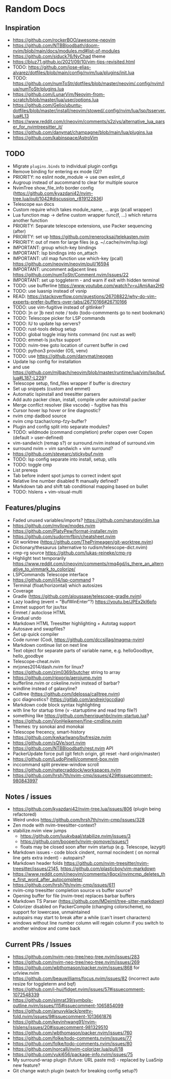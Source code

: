 # Random Docs

## Inspiration

- https://github.com/rockerBOO/awesome-neovim
- https://github.com/NTBBloodbath/doom-nvim/blob/main/docs/modules.md#list-of-modules
- https://github.com/siduck76/NvChad theme
- https://bluz71.github.io/2021/09/10/vim-tips-revisited.html
- TODO: https://github.com/jose-elias-alvarez/dotfiles/blob/main/config/nvim/lua/plugins/init.lua
- TODO: https://github.com/numToStr/dotfiles/blob/master/neovim/.config/nvim/lua/numToStr/plugins.lua
- https://github.com/LunarVim/Neovim-from-scratch/blob/master/lua/user/options.lua
- https://github.com/Gelio/ubuntu-dotfiles/blob/master/install/neovim/stowed/.config/nvim/lua/lsp/tsserver.lua#L13
- https://www.reddit.com/r/neovim/comments/s2ziys/alternative_lua_parser_for_nvimtreesitter_it/
- https://github.com/danymat/champagne/blob/main/lua/plugins.lua
- https://github.com/kabinspace/AstroVim

## TODO

- Migrate `plugins.binds` to individual plugin configs
- Remove binding for entering ex mode (Q)?
- PRIORITY: no eslint node_module -> use own eslint_d
- Augroup instead of aucommand to clear for multiple source
- NvimTree show_file_info border config (https://github.com/kyazdani42/nvim-tree.lua/pull/1042#discussion_r819122836)
- Telescope `man` docs
- Custom require which takes module_name, ... args (pcall wrapper)
- Lua function map -> define custom wrapper func(f, ...) which returns another function
- PRIORITY: Separate telescope extensions, use Packer sequencing (after)
- PRIORITY: set up https://github.com/renerocksai/telekasten.nvim
- PRIORITY: out of mem for large files (e.g. ~/.cache/nvim/lsp.log)
- IMPORTANT: group which-key bindings
- IMPORTANT: lsp bindings into on_attach
- IMPORTANT: util map function use which-key (pcall) https://github.com/neovim/neovim/pull/16594
- IMPORTANT: uncomment adjacent lines https://github.com/numToStr/Comment.nvim/issues/22
- IMPORTANT: set up toggleterm - and warn if exit with hidden terminal
- TODO: use bufferline https://www.youtube.com/watch?v=vJAmjAax2H0
- TODO: use luasnip instead of vsnip
- READ: https://stackoverflow.com/questions/26708822/why-do-vim-experts-prefer-buffers-over-tabs/26710166#26710166
- TODO: use vim-fugitive instead of gitlinker?
- TODO: ]n or ]b next note / todo (todo-commments go to next bookmark)
- TODO: Telescope picker for LSP commands
- TODO: <space>lU to update lsp servers?
- TODO: rust-tools debug setup
- TODO: global toggle inlay hints command (inc rust as well)
- TODO: emmet-ls jsx/tsx support
- TODO: nvim-tree goto location of current buffer in cwd
- TODO: python3 provider (OS, venv)
- TODO: use https://github.com/danymat/neogen
- Update lsp config for installation
- and use https://github.com/mjlbach/neovim/blob/master/runtime/lua/vim/lsp/buf.lua#L187-L229?
- Telescope setup, find_files wrapper if buffer is directory
- Set up snippets (custom and emmet)
- Automatic lspinstall and treesitter parsers
- Add auto packer clean, install, compile under autoinstall packer
- Merge conflict resolver (like vscode) - fugitive has this
- Cursor hover lsp hover or line diagnostic?
- nvim cmp dadbod source
- nvim cmp tzachar/cmp-fzy-buffer?
- Plugin and config split into separate modules?
- TODO: wildmode (command completion) prefer copen over Copen (default > user-defined)
- vim-sandwich (remap s?) or surround.nvim instead of surround.vim
- surround nvim = vim sandwich + vim surround?
- https://github.com/stevearc/stickybuf.nvim
- TODO: lsp config separate into install, setup, utils
- TODO: toggle cmp
- List prereqs
- Tab before indent spot jumps to correct indent spot
- Relative line number disabled ft manually defined?
- Markdown tab and shift tab conditional mapping based on bullet
- TODO: hlslens + vim-visual-multi

## Features/plugins

- Faded unused variables/imports? https://github.com/narutoxy/dim.lua
- https://github.com/mvllow/modes.nvim
- https://github.com/PlatyPew/format-installer.nvim
- https://github.com/sudormrfbin/cheatsheet.nvim
- Git worktree (https://github.com/ThePrimeagen/git-worktree.nvim)
- Dictionary/thesaurus (alternative to rudism/telescope-dict.nvim)
- cmp-rg source https://github.com/lukas-reineke/cmp-rg
- Highlight text temporarily https://www.reddit.com/r/neovim/comments/rmq4gd/is_there_an_alternative_to_vimmark_to_colorize/
- LSPCommands Telescope interface
- https://github.com/ii14/lsp-command ?
- Terminal (float/horizontal) which autosizes
- Coverage
- Gradle (https://github.com/aloussase/telescope-gradle.nvim)
- Lazy loading (event = "BufWinEnter"?) https://youtu.be/JPEx2kI6pfo
- Emmet support for jsx/tsx
- Emmet / autoclose HTML
- Gradual undo
- Markdown HTML Treesitter highlighting + Autotag support
- Autosave and swapfiles?
- Set up quick compiler
- Code runner (Codi, https://github.com/dccsillag/magma-nvim)
- Markdown continue list on next line
- Text object for separate parts of variable name, e.g. helloGoodbye, hello_goodbye
- Telescope-cheat.nvim
- mrjones2014/dash.nvim for linux?
- https://github.com/zim0369/butcher string to array
- https://github.com/ripxorip/aerojump.nvim
- bufferline.nvim or cokeline.nvim instead of barbar?
- windline instead of galaxyline?
- Calltree (https://github.com/ldelossa/calltree.nvim)
- gcc diagnostics? (https://gitlab.com/andrejr/gccdiag)
- Markdown code block syntax highlighting
- with line for startup time (v -startuptime and read tmp file?)
- something like https://github.com/henriquehbr/nvim-startup.lua?
- https://github.com/VonHeikemen/fine-cmdline.nvim
- Themes: try sonokai and monokai
- Telescope frecency, smart-history
- https://github.com/kwkarlwang/bufresize.nvim
- https://github.com/sQVe/sort.nvim
- https://github.com/NTBBloodbath/rest.nvim API
- PackerUpdate force pull (git fetch origin, git reset -hard origin/master)
- https://github.com/LudoPinelli/comment-box.nvim
- inccommand split preview-window scroll
- https://github.com/natecraddock/workspaces.nvim
- https://github.com/hrsh7th/nvim-cmp/issues/429#issuecomment-980843997

## Notes / issues

- https://github.com/kyazdani42/nvim-tree.lua/issues/806 (plugin being refactored)
- Weird undos https://github.com/hrsh7th/nvim-cmp/issues/328
- Zen mode with nvim-treesitter-context?
- stabilize.nvim view jumps
  - https://github.com/luukvbaal/stabilize.nvim/issues/3
  - https://github.com/booperlv/nvim-gomove/issues/1
  - floats may be closed soon after nvim startup (e.g. Telescope, lazygit)
- Markdown issues - code block cindent, normal nocindent (<CR> on normal line gets extra indent) - autopairs?
- Markdown header folds https://github.com/nvim-treesitter/nvim-treesitter/issues/2145, https://github.com/plasticboy/vim-markdown
- https://www.reddit.com/r/neovim/comments/r8qcxl/nvimcmp_deletes_the_first_word_after_autocomplete/
- https://github.com/hrsh7th/nvim-cmp/issues/611
- nvim-cmp treesitter completion source vs buffer source?
- Opening buffer for file (nvim-tree) replaces barbar buffers
- Markdown TS Parser (https://github.com/MDeiml/tree-sitter-markdown)
- Colorizer disabled on PackerCompile (changing colorscheme), no support for lowercase, unmaintained
- autopairs may start to break after a while (can't insert characters)
- windows without line number column will regain column if you switch to another window and come back

## Current PRs / Issues

- https://github.com/nvim-neo-tree/neo-tree.nvim/issues/283
- https://github.com/nvim-neo-tree/neo-tree.nvim/issues/269
- https://github.com/wbthomason/packer.nvim/issues/868 for urlview.nvim
- https://github.com/beauwilliams/focus.nvim/issues/82 (incorrect auto resize for toggleterm and bqf)
- https://github.com/j-hui/fidget.nvim/issues/57#issuecomment-1072548339
- https://github.com/simrat39/symbols-outline.nvim/issues/115#issuecomment-1065854099
- https://github.com/anuvyklack/pretty-fold.nvim/issues/9#issuecomment-1013661876
- https://github.com/kevinhwang91/nvim-hlslens/issues/20#issuecomment-981329510
- https://github.com/wbthomason/packer.nvim/issues/760
- https://github.com/folke/todo-comments.nvim/issues/77
- https://github.com/folke/todo-comments.nvim/issues/80
- https://github.com/norcalli/nvim-colorizer.lua/pull/18
- https://github.com/vuki656/package-info.nvim/issues/75
- My surround-wrap plugin (future: URL paste md) - replaced by LuaSnip new feature?
- Git change watch plugin (watch for breaking config setup?)

